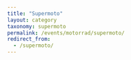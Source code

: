```yaml
---
title: "Supermoto"
layout: category
taxonomy: supermoto
permalink: /events/motorrad/supermoto/
redirect_from:
  - /supermoto/
---
```

